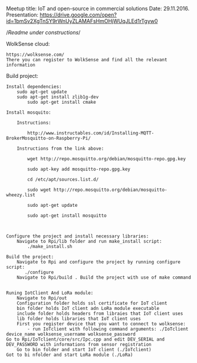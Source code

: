 Meetup title: IoT and open-source in commercial solutions 
Date: 29.11.2016.
Presentation:
https://drive.google.com/open?id=1bmSv2XgTnSY9rWnUyZLAMAFsHmOHjWUqJLEd1rTgyw0

/*Readme under constructions*/

WolkSense cloud:
   
	https://wolksense.com/
	There you can register to WolkSense and find all the relevant information

Build project:

    Install dependencies:
	    sudo apt-get update
	    sudo apt-get install zlib1g-dev
            sudo apt-get install cmake

    Install mosquito:

    	Instructions:

        	http://www.instructables.com/id/Installing-MQTT-BrokerMosquitto-on-Raspberry-Pi/

    	Instructions from the link above:

        	wget http://repo.mosquitto.org/debian/mosquitto-repo.gpg.key

        	sudo apt-key add mosquitto-repo.gpg.key

        	cd /etc/apt/sources.list.d/

        	sudo wget http://repo.mosquitto.org/debian/mosquitto-wheezy.list

        	sudo apt-get update

        	sudo apt-get install mosquitto



    Configure the project and install necessary libraries:
        Navigate to Rpi/lib folder and run make_install script:
            ./make_install.sh 

    Build the project:
        Navigate to Rpi and configure the project by running configure script:
           ./configure
        Navigate to Rpi/build . Build the project with use of make command


    Runing IotClient And LoRa module:
        Navigate to Rpi/out
        Configuration folder holds ssl certificate for IoT client
        bin folder holds IoT client adn LoRa module executable
        include folder holds headers from libraies that IoT client uses
        lib folder holds libraries that IoT client uses
        First you register device that you want to connect to wolksense:
            - run IoTclient with following command arguments: ./IoTclient device_name wolksense_username wolksense_password
	Go to Rpi/IoTclient/core/src/Ipc.cpp and edit DEV_SERIAL and DEV_PASSWORD with informations from sensor registration
        Go to bin folder and start IoT client (./IoTclient)
	Got to bi nfolder and start LoRa module (./LoRa)





	

		



